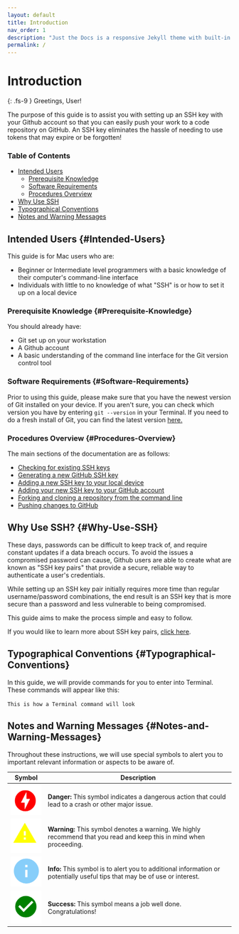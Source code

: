 ```yaml
---
layout: default
title: Introduction
nav_order: 1
description: "Just the Docs is a responsive Jekyll theme with built-in search that is easily customizable and hosted on GitHub Pages."
permalink: /
---
```


# Introduction
{: .fs-9 }
Greetings, User!

The purpose of this guide is to assist you with setting up an SSH key with your Github account so that you can easily push your work to a code repository on GitHub. An SSH key eliminates the hassle of needing to use tokens that may expire or be forgotten!

### Table of Contents
* [Intended Users](#Intended-Users)
    * [Prerequisite Knowledge](#Prerequisite-Knowledge)
    * [Software Requirements](#Software-Requirements)
    * [Procedures Overview](#Procedures-Overview)
* [Why Use SSH](#Why-Use-SSH)
* [Typographical Conventions](#Typographical-Conventions)
* [Notes and Warning Messages](#Notes-and-Warning-Messages)

## Intended Users {#Intended-Users}
This guide is for Mac users who are:
* Beginner or Intermediate level programmers with a basic knowledge of their computer's command-line interface
* Individuals with little to no knowledge of what "SSH" is or how to set it up on a local device

### Prerequisite Knowledge {#Prerequisite-Knowledge}
You should already have:
* Git set up on your workstation
* A Github account
* A basic understanding of the command line interface for the Git version control tool

### Software Requirements {#Software-Requirements}
Prior to using this guide, please make sure that you have the newest version of Git installed on your device. If you aren't sure, you can check which version you have by entering `git --version`
in your Terminal. If you need to do a fresh install of Git, you can find the latest version [here.](https://git-scm.com/download/mac)

### Procedures Overview {#Procedures-Overview}
The main sections of the documentation are as follows:
* [Checking for existing SSH keys](https://dlepke.github.io/Deanna-Wilson-Ray/docs/settingUpSSH/checkforSSH/)
* [Generating a new GitHub SSH key](https://dlepke.github.io/Deanna-Wilson-Ray/docs/settingUpSSH/generateSSHKey/)
* [Adding a new SSH key to your local device](https://dlepke.github.io/Deanna-Wilson-Ray/docs/settingUpSSH/addnewSSH/)
* [Adding your new SSH key to your GitHub account](https://dlepke.github.io/Deanna-Wilson-Ray/docs/settingUpSSH/SSHinGithub/)
* [Forking and cloning a repository from the command line](https://dlepke.github.io/Deanna-Wilson-Ray/docs/UsingSSHWithGit/forkandclone/)
* [Pushing changes to GitHub](https://dlepke.github.io/Deanna-Wilson-Ray/docs/UsingSSHWithGit/pushgit/)

## Why Use SSH? {#Why-Use-SSH}
These days, passwords can be difficult to keep track of, and require constant updates if a data breach occurs. To avoid the issues a compromised password can cause, Github users are able to create what are known as "SSH key pairs" that provide a secure, reliable way to authenticate a user's credentials.

While setting up an SSH key pair initially requires more time than regular username/password combinations, the end result is an SSH key that is more secure than a password and less vulnerable to being compromised.

This guide aims to make the process simple and easy to follow.

If you would like to learn more about SSH key pairs, [click here](https://www.thorntech.com/passwords-vs-ssh/).

## Typographical Conventions {#Typographical-Conventions}
In this guide, we will provide commands for you to enter into Terminal. These commands will appear like this:

`This is how a Terminal command will look`

## Notes and Warning Messages {#Notes-and-Warning-Messages}
Throughout these instructions, we will use special symbols to alert you to important relevant information or aspects to be aware of.

| Symbol | Description| 
|----------|-------------|
|![](/assets/images/danger.png) | **Danger:** This symbol indicates a dangerous action that could lead to a crash or other major issue.|
|![](/assets/images/warning.png) | **Warning:** This symbol denotes a warning. We highly recommend that you read and keep this in mind when proceeding. |
|![](/assets/images/info.png) | **Info:** This symbol is to alert you to additional information or potentially useful tips that may be of use or interest. |
|![](/assets/images/success.png) | **Success:** This symbol means a job well done. Congratulations!|

